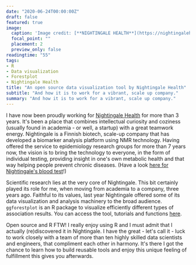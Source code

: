 ```yaml
---
date: "2020-06-24T00:00:00Z"
draft: false
featured: true
image:
  caption: 'Image credit: [**NIGHTINGALE HEALTH**](https://nightingalehealth.com/)'
  focal_point: ""
  placement: 2
  preview_only: false
readingtime: "55"
tags:
- R
- Data visualization
- Forestplot
- Nightingale Health
title: "An open source data visualization tool by Nightingale Health"
subtitle: "And how it is to work for a vibrant, scale up company."
summary: "And how it is to work for a vibrant, scale up company."
---
```


I have now been proudly working for 
[Nightingale Health](https://nightingalehealth.com/) for more than 3 years. It's been 
a place that combines intellectual curiosity and coziness (usually 
found in academia - or well, a startup) with a great teamwork energy. 
Nightingale is a Finnish biotech, scale-up company that has developed a 
biomarker analysis platform using NMR technology. Having offered the service 
to epidemiology research groups for more than 7 years now, the vision is to 
bring the technology to everyone, in the form of individual testing, providing
insight in one's own metabolic health and that way helping people prevent chronic 
diseases. (Have a look [here for Nightingale's blood test](https://nightingalehealth.com/my-nightingale)!)

Scientific research lies at the very core of Nightingale. This bit certainly 
played its role for me, when moving from academia to a company, three years ago. 
Faithful to its values, last year Nightingale offered some of its data 
visualization and analysis machinery to the broad audience. `ggforestplot` is an
R package to visualize efficiently different types of association results. 
You can access the tool, tutorials and functions [here](https://nightingalehealth.github.io/ggforestplot/index.html).

Open source and R FTW! I really enjoy using R and I must admit that I actually 
(re)discovered it in Nightingale. I have the great - let's call it - luck
to work closely with a team of more than ten highly skilled data scientists and 
engineers, that compliment each other in harmony. It's there I got the chance 
to learn how to build reusable tools and enjoy this unique feeling of fulfillment 
this gives you afterwards.
